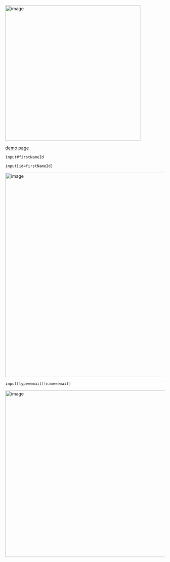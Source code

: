
<img width="427" alt="image" src="https://user-images.githubusercontent.com/26559577/229564334-99fda73a-b61c-4e1e-b16a-b2960bdb98b6.png" class="centerImage"> 

 [demo page](https://www.signupgenius.com/index.cfm?go=w.Welcome&prior=w.createSignUp&formName=registerForm)
 
 

    input#firstNameId
    
    input[id=firstNameId]
    
<img width="644" alt="image" src="https://user-images.githubusercontent.com/26559577/229570807-3b069ebd-ed76-4e21-bde3-5f4ed5be2918.png">
 
 
    input[type=email][name=email] 


<img width="525" alt="image" src="https://user-images.githubusercontent.com/26559577/229573337-b42ee37d-f86f-4f64-ae20-44e889692e50.png">
